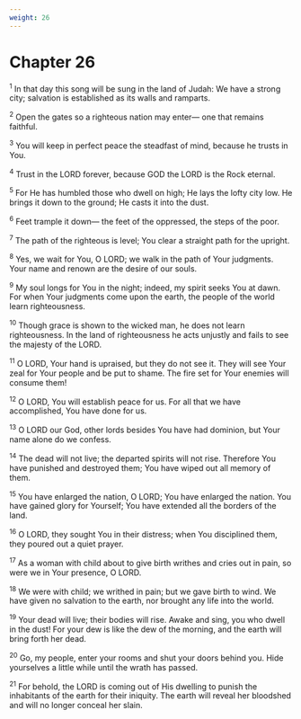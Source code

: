 ```yaml
---
weight: 26
---
```


# Chapter 26

<sup>1</sup> In that day this song will be sung in the land of Judah: We have a strong city; salvation is established as its walls and ramparts. 

<sup>2</sup> Open the gates so a righteous nation may enter— one that remains faithful. 

<sup>3</sup> You will keep in perfect peace the steadfast of mind, because he trusts in You. 

<sup>4</sup> Trust in the LORD forever, because GOD the LORD is the Rock eternal. 

<sup>5</sup> For He has humbled those who dwell on high; He lays the lofty city low. He brings it down to the ground; He casts it into the dust. 

<sup>6</sup> Feet trample it down— the feet of the oppressed, the steps of the poor. 

<sup>7</sup> The path of the righteous is level; You clear a straight path for the upright. 

<sup>8</sup> Yes, we wait for You, O LORD; we walk in the path of Your judgments. Your name and renown are the desire of our souls. 

<sup>9</sup> My soul longs for You in the night; indeed, my spirit seeks You at dawn. For when Your judgments come upon the earth, the people of the world learn righteousness. 

<sup>10</sup> Though grace is shown to the wicked man, he does not learn righteousness. In the land of righteousness he acts unjustly and fails to see the majesty of the LORD. 

<sup>11</sup> O LORD, Your hand is upraised, but they do not see it. They will see Your zeal for Your people and be put to shame. The fire set for Your enemies will consume them! 

<sup>12</sup> O LORD, You will establish peace for us. For all that we have accomplished, You have done for us. 

<sup>13</sup> O LORD our God, other lords besides You have had dominion, but Your name alone do we confess. 

<sup>14</sup> The dead will not live; the departed spirits will not rise. Therefore You have punished and destroyed them; You have wiped out all memory of them. 

<sup>15</sup> You have enlarged the nation, O LORD; You have enlarged the nation. You have gained glory for Yourself; You have extended all the borders of the land. 

<sup>16</sup> O LORD, they sought You in their distress; when You disciplined them, they poured out a quiet prayer. 

<sup>17</sup> As a woman with child about to give birth writhes and cries out in pain, so were we in Your presence, O LORD. 

<sup>18</sup> We were with child; we writhed in pain; but we gave birth to wind. We have given no salvation to the earth, nor brought any life into the world. 

<sup>19</sup> Your dead will live; their bodies will rise. Awake and sing, you who dwell in the dust! For your dew is like the dew of the morning, and the earth will bring forth her dead. 

<sup>20</sup> Go, my people, enter your rooms and shut your doors behind you. Hide yourselves a little while until the wrath has passed. 

<sup>21</sup> For behold, the LORD is coming out of His dwelling to punish the inhabitants of the earth for their iniquity. The earth will reveal her bloodshed and will no longer conceal her slain. 


